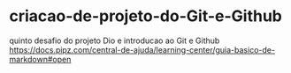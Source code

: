 # criacao-de-projeto-do-Git-e-Github
quinto desafio do projeto Dio e introducao ao Git e Github
https://docs.pipz.com/central-de-ajuda/learning-center/guia-basico-de-markdown#open
